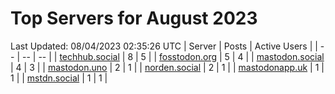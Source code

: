 # Top Servers for August 2023
Last Updated: 08/04/2023 02:35:26 UTC
| Server | Posts | Active Users |
| -- | -- | -- |
| [techhub.social](https://techhub.social/tags/PowerShell) | 8 | 5 |
| [fosstodon.org](https://fosstodon.org/tags/PowerShell) | 5 | 4 |
| [mastodon.social](https://mastodon.social/tags/PowerShell) | 4 | 3 |
| [mastodon.uno](https://mastodon.uno/tags/PowerShell) | 2 | 1 |
| [norden.social](https://norden.social/tags/PowerShell) | 2 | 1 |
| [mastodonapp.uk](https://mastodonapp.uk/tags/PowerShell) | 1 | 1 |
| [mstdn.social](https://mstdn.social/tags/PowerShell) | 1 | 1 |
